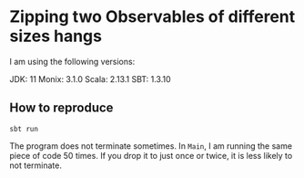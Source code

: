 # Zipping two Observables of different sizes hangs

I am using the following versions:

JDK: 11
Monix: 3.1.0
Scala: 2.13.1
SBT: 1.3.10

## How to reproduce

`sbt run`

The program does not terminate sometimes. In `Main`, I am running the same piece of code 50 times. If you drop it to just once or twice, it is less likely to not terminate.
